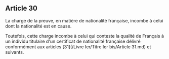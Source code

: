 Article 30
----
La charge de la preuve, en matière de nationalité française, incombe à celui
dont la nationalité est en cause.

Toutefois, cette charge incombe à celui qui conteste la qualité de Français à un
individu titulaire d'un certificat de nationalité française délivré conformément
aux articles [31](/Livre Ier/Titre Ier bis/Article 31.md) et suivants.

